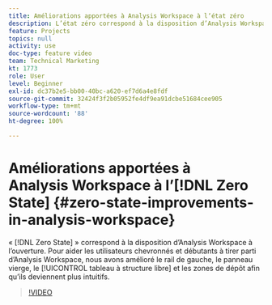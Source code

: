 ```yaml
---
title: Améliorations apportées à Analysis Workspace à lʼétat zéro
description: L’état zéro correspond à la disposition d’Analysis Workspace à lʼouverture. Pour aider les utilisateurs chevronnés et débutants à tirer parti d’Analysis Workspace, nous avons amélioré le rail de gauche, le panneau vierge, le tableau à structure libre et les zones de dépôt afin qu’ils deviennent plus intuitifs.
feature: Projects
topics: null
activity: use
doc-type: feature video
team: Technical Marketing
kt: 1773
role: User
level: Beginner
exl-id: dc37b2e5-bb00-40bc-a620-ef7d6a4e8fdf
source-git-commit: 32424f3f2b05952fe4df9ea91dcbe51684cee905
workflow-type: tm+mt
source-wordcount: '88'
ht-degree: 100%

---
```


# Améliorations apportées à Analysis Workspace à lʼ[!DNL Zero State] {#zero-state-improvements-in-analysis-workspace}

« [!DNL Zero State] » correspond à la disposition dʼAnalysis Workspace à lʼouverture. Pour aider les utilisateurs chevronnés et débutants à tirer parti d’Analysis Workspace, nous avons amélioré le rail de gauche, le panneau vierge, le [!UICONTROL tableau à structure libre] et les zones de dépôt afin quʼils deviennent plus intuitifs.

>[!VIDEO](https://video.tv.adobe.com/v/23560/?quality=12)
